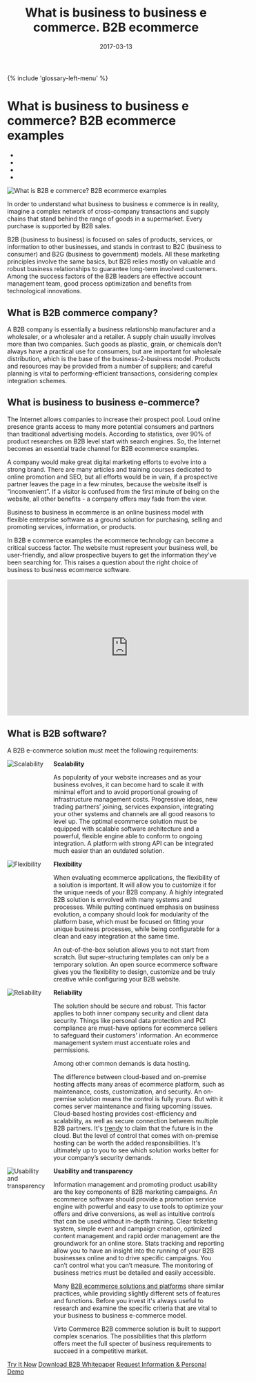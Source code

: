 ﻿--- 
title: What is business to business e commerce. B2B ecommerce 
description: What is business to business e commerce. What does this business to business e-commerce type mean. B2B ecommerce examples
date: 2017-03-13 
canonical: https://virtocommerce.com/glossary/what-is-b2b 
permalink: glossary/what-is-b2b
ogimage: https://virtocommerce.com/assets/images/vc_fb-2.jpg
ogtitle: What is B2B e-commerce (business to business e commerce). Definition&Information | Glossary Virto Commerce.
ogsitename: Virtocommerce
twittercard: summary
twittertitle: Virto Commerce
twitterdescription: Virto Commerce is a powerful ecommerce platform that includes everything you need to create an online store and sell online. Try it free with Free Community License
twitterimage: https://virtocommerce.com/assets/images/vc_fb-2.jpg
twittersite: Virtocommerce
tags : 
- b2b ecommerce
- b2b e-commerce
- b2b e commerce
- what is b2b e-commerce
- b2b ecommerce examples
---
<div class="business-features clearfix __responsive" itemscope itemtype="http://schema.org/WebPage">
    {% include 'glossary-left-menu' %}
    <div class="business-cnt" itemprop="mainContentOfPage">
        <div class="head __cart">
            <h1 class="title">What is business to business e commerce? B2B ecommerce examples</h1>
        </div>
        <div class="blog b2b-e-commerce">
            <ul class="socials list" style="margin-top: 20px;">
                <li class="list-item fb">
                    <a class="list-link" href="https://www.facebook.com/sharer/sharer.php?u={{ '/glossary/what-is-b2b' | absolute_url }}" target="_blank"><i class="list-ico fa fa-facebook"></i></a>
                </li>
                <li class="list-item plus">
                    <a class="list-link" href="https://plus.google.com/share?url={{ '/glossary/what-is-b2b' | absolute_url }}" target="_blank"><i class="list-ico fa fa-google-plus"></i></a>
                </li>
                <li class="list-item tw">
                    <a class="list-link" href="https://twitter.com/intent/tweet?text={{ '/glossary/what-is-b2b' | absolute_url }}" target="_blank"><i class="list-ico fa fa-twitter"></i></a>
                </li>
                <li class="list-item in">
                    <a class="list-link" href="https://www.linkedin.com/shareArticle?mini=true&url={{ '/glossary/what-is-b2b' | absolute_url }}" target="_blank"><i class="list-ico fa fa-linkedin"></i></a>
                </li>
            </ul>
        </div>
        <img alt="What is B2B e commerce? B2B ecommerce examples" src="assets/images/what-is-b2b-ecommerce.jpg"></img>
        <div class="text">
            <p>In order to understand what business to business e commerce is in reality, imagine a complex network of cross-company transactions and supply chains that stand behind the range of goods in a supermarket. Every purchase is supported by B2B sales.</p>
            <p>B2B (business to business) is focused on sales of products, services, or information to other businesses, and stands in contrast to B2C (business to consumer) and B2G (business to government) models. All these marketing principles involve the same basics, but B2B relies mostly on valuable and robust business relationships to guarantee long-term involved customers. Among the success factors of the B2B leaders are effective account management team, good process optimization and benefits from technological innovations.</p>
            <h2>What is B2B commerce company?</h2>
            <p>A B2B company is essentially a business relationship manufacturer and a wholesaler, or a wholesaler and a retailer. A supply chain usually involves more than two companies. Such goods as plastic, grain, or chemicals don't always have a practical use for consumers, but are important for wholesale distribution, which is the base of the business-2-business model. Products and resources may be provided from a number of suppliers; and careful planning is vital to performing-efficient transactions, considering complex integration schemes.</p>
            <h2>What is business to business e-commerce?</h2>
            <p>The Internet allows companies to increase their prospect pool. Loud online presence grants access to many more potential consumers and partners than traditional advertising models. According to statistics, over 90% of product researches on B2B level start with search engines. So, the Internet becomes an essential trade channel for B2B ecommerce examples.</p>
            <p>A company would make great digital marketing efforts to evolve into a strong brand. There are many articles and training courses dedicated to online promotion and SEO, but all efforts would be in vain, if a prospective partner leaves the page in a few minutes, because the website itself is “inconvenient”. If a visitor is confused from the first minute of being on the website, all other benefits - a company offers may fade from the view.</p>
            <p>Business to business in ecommerce is an online business model with flexible enterprise software as a ground solution for purchasing, selling and promoting services, information, or products.</p>
            <p>In B2B e commerce examples the ecommerce technology can become a critical success factor. The website must represent your business well, be user-friendly, and allow prospective buyers to get the information they've been searching for. This raises a question about the right choice of business to business ecommerce software.</p>
            <div style="text-align: center;">
				<iframe width="560" height="315" src="https://www.youtube.com/embed/QpRG-HOlrbc?ecver=1" frameborder="0" allowfullscreen></iframe>
			</div>
            <h2>What is B2B software?</h2>
            <p>A B2B e-commerce solution must meet the following requirements:</p>
            <div style="display: table;">
                <div style="display: table-row;">
                    <div style="display: table-cell; padding-right: 20px; width: 12.5%;">
                        <img alt="Scalability" src="assets/images/scalability.png" />
                    </div>
                    <div style="display: table-cell; vertical-align: top;">
                        <strong>Scalability</strong>
                        <p>As popularity of your website increases and as your business evolves, it can become hard to scale it with minimal effort and to avoid proportional growing of infrastructure management costs. Progressive ideas, new trading partners’ joining, services expansion, integrating your other systems and channels are all good reasons to level up. The optimal ecommerce solution must be equipped with scalable software architecture and a powerful, flexible engine able to conform to ongoing integration. A platform with strong API can be integrated much easier than an outdated solution.</p>
                    </div>
                </div>
                <div style="display: table-row;">
                    <div style="display: table-cell; padding-right: 20px; width: 12.5%;">
                        <img alt="Flexibility" src="assets/images/flexibility.png" />
                    </div>
                    <div style="display: table-cell; vertical-align: top;">
                        <strong>Flexibility</strong>
                        <p>When evaluating ecommerce applications, the flexibility of a solution is important. It will allow you to customize it for the unique needs of your B2B company. A highly integrated B2B solution is envolved with many systems and processes. While putting continued emphasis on business evolution, a company should look for modularity of the platform base, which must be focused on fitting your unique business processes, while being configurable for a clean and easy integration at the same time.</p>
                        <p>An out-of-the-box solution allows you to not start from scratch. But super-structuring templates can only be a temporary solution. An open source ecommerce software gives you the flexibility to design, customize and be truly creative while configuring your B2B website.</p>
                    </div>
                </div>
                <div style="display: table-row;">
                    <div style="display: table-cell; padding-right: 20px; width: 12.5%;">
                        <img alt="Reliability" src="assets/images/reliability.png" />
                    </div>
                    <div style="display: table-cell; vertical-align: top;">
                        <strong>Reliability</strong>
                        <p>The solution should be secure and robust. This factor applies to both inner company security and client data security. Things like personal data protection and PCI compliance are must-have options for ecommerce sellers to safeguard their customers' information. An ecommerce management system must accentuate roles and permissions.</p>
                        <p>Among other common demands is data hosting.</p>
                        <p>The difference between cloud-based and on-premise hosting affects many areas of ecommerce platform, such as maintenance, costs, customization, and security. An on-premise solution means the control is fully yours. But with it comes server maintenance and fixing upcoming issues. Cloud-based hosting provides cost-efficiency and scalability, as well as secure connection between multiple B2B partners. It's <a href="{{ '/glossary/b2b-ecommerce-trends' | absolute_url }}">trendy</a> to claim that the future is in the cloud. But the level of control that comes with on-premise hosting can be worth the added responsibilities. It's ultimately up to you to see which solution works better for your company’s security demands.</p>
                    </div>
                </div>
                <div style="display: table-row;">
                    <div style="display: table-cell; padding-right: 20px; width: 12.5%;">
                        <img alt="Usability and transparency" src="assets/images/usability.png" />
                    </div>
                    <div style="display: table-cell; vertical-align: top;">
                        <strong>Usability and transparency</strong>
                        <p>Information management and promoting product usability are the key components of B2B marketing campaigns. An ecommerce software should provide a promotion service engine with powerful and easy to use tools to optimize your offers and drive conversions, as well as intuitive controls that can be used without in-depth training. Clear ticketing system, simple event and campaign creation, optimized content management and rapid order management are the groundwork for an online store. Stats tracking and reporting allow you to have an insight into the running of your B2B businesses online and to drive specific campaigns. You can’t control what you can’t measure. The monitoring of business metrics must be detailed and easily accessible.</p>
                        <p>Many <a href="{{ 'b2b-ecommerce-platform' | absolute_url }}">B2B ecommerce solutions and platforms</a> share similar practices, while providing slightly different sets of features and functions. Before you invest it's always useful to research and examine the specific criteria that are vital to your business to business e-commerce model.</p>
                        <p>Virto Commerce B2B commerce solution is built to support complex scenarios. The possibilities that this platform offers meet the full specter of business requirements to succeed in a competitive market.</p>
                    </div>
                </div>
            </div>
        </div>
        <div class="buttons">
			<a class="button fill" href="/try-now">Try It Now</a>
            <a class="button fill" href="/download-b2b-whitepaper">Download B2B Whitepaper</a>
			<a class="button fill" href="/contact-us">Request Information & Personal Demo</a>
		</div>
    </div>
</div>
